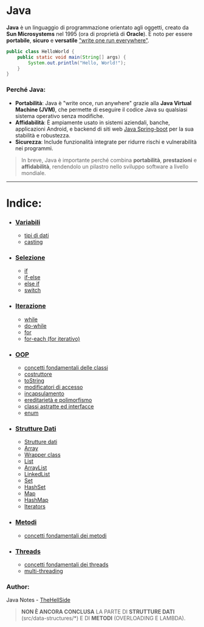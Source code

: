 # Java
**Java** è un linguaggio di programmazione orientato agli oggetti, creato da **Sun Microsystems** nel 1995 (ora di proprietà di **Oracle**). È noto per essere **portabile**, **sicuro** e **versatile** ["write one run everywhere"](https://en.wikipedia.org/wiki/Write_once,_run_anywhere).

```java
public class HelloWorld {
    public static void main(String[] args) {
        System.out.println("Hello, World!");
    }
}
```
### Perché Java:
- **Portabilità**: Java è "write once, run anywhere" grazie alla **Java Virtual Machine (JVM)**, che permette di eseguire il codice Java su qualsiasi sistema operativo senza modifiche.
- **Affidabilità**: È ampiamente usato in sistemi aziendali, banche, applicazioni Android, e backend di siti web [Java Spring-boot](https://spring.io/projects/spring-boot) per la sua stabilità e robustezza.
- **Sicurezza**: Include funzionalità integrate per ridurre rischi e vulnerabilità nei programmi.

> In breve, Java è importante perché combina **portabilità**, **prestazioni** e **affidabilità**, rendendolo un pilastro nello sviluppo software a livello mondiale.

---
# Indice:
- ### [Variabili](src/variables.md)
	- [tipi di dati](src/variables.md)
	- [casting](src/variables.md#CASTING)
- ### [Selezione](src/selection.md)
	- [if](src/selection.md#IF)
	- [if-else](src/selection.md#IF-ELSE)
	- [else if](src/selection.md#ELSE-IF)
	- [switch](src/selection.md#SWITCH)
- ### [Iterazione](src/iteration.md)
	- [while](src/iteration.md#WHILE)
	- [do-while](src/iteration.md#DO-WHILE)
	- [for](src/iteration.md#FOR)
	- [for-each (for iterativo)](src/iteration.md#FOR-EACH)
- ### [OOP](src/oop/oop-basics.md)
	- [concetti fondamentali delle classi](src/oop/oop-basics.md)
	- [costruttore](src/oop/constructor.md)
	- [toString](src/oop/tostring.md)
	- [modificatori di accesso](src/oop/access-modifiers.md)
	- [incapsulamento](src/oop/encapsulation.md)
	- [ereditarietà e polimorfismo](src/oop/inheritance-polymorphism.md)
	- [classi astratte ed interfacce](src/oop/abstraction.md)
	- [enum](src/oop/enum)
- ### [Strutture Dati](src/data-structures/)
	- [Strutture dati](src/data-structures/strutture.md#strutture-dati)
	- [Array](src/data-structures/strutture.md#array)
	- [Wrapper class](src/data-structures/strutture.md#wrapper-class)
	- [List](src/data-structures/strutture.md#list)
	- [ArrayList](src/data-structures/strutture.md#arraylist)
	- [LinkedList](src/data-structures/strutture.md#linkedlist)
	- [Set](src/data-structures/strutture.md#set)
	- [HashSet](src/data-structures/strutture.md#hashset)
	- [Map](src/data-structures/strutture.md#map)
	- [HashMap](src/data-structures/strutture.md#hashmap)
	- [Iterators](src/data-structures/strutture.md#iterators)
- ### [Metodi](src/methods/methods-basics.md)
	- [concetti fondamentali dei metodi](src/methods-basics.md)
- ### [Threads](src/threads/threads-basics.md)
	- [concetti fondamentali dei threads](src/threads/threads-basics.md)
	- [multi-threading](src/threads/multi-threading.md)
### Author:
Java Notes - [TheHellSide](https://github.com/TheHellSide)

> **NON È ANCORA CONCLUSA** LA PARTE DI **STRUTTURE DATI** (src/data-structures/*) E DI **METODI** (OVERLOADING E LAMBDA).